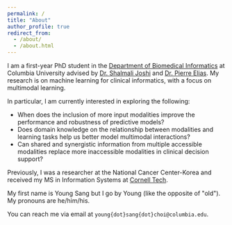 ```yaml
---
permalink: /
title: "About"
author_profile: true
redirect_from: 
  - /about/
  - /about.html
---
```


I am a first-year PhD student in the [Department of Biomedical Informatics](https://www.dbmi.columbia.edu/) at Columbia University advised by [Dr. Shalmali Joshi](https://shalmalijoshi.github.io/reAIM/) and [Dr. Pierre Elias](https://members.dbmi.columbia.edu/CRADLE/). My research is on machine learning for clinical informatics, with a focus on multimodal learning.

In particular, I am currently interested in exploring the following:

- When does the inclusion of more input modalities improve the performance and robustness of predictive models?
- Does domain knowledge on the relationship between modalities and learning tasks help us better model multimodal interactions?
- Can shared and synergistic information from multiple accessible modalities replace more inaccessible modalities in clinical decision support?

Previously, I was a researcher at the National Cancer Center-Korea and received my MS in Information Systems at [Cornell Tech](https://tech.cornell.edu/programs/masters-programs/jacobs-technion-cornell-dual-ms-health-tech/).

My first name is Young Sang but I go by Young (like the opposite of "old"). My pronouns are he/him/his.

You can reach me via email at `young{dot}sang{dot}choi@columbia.edu`.
